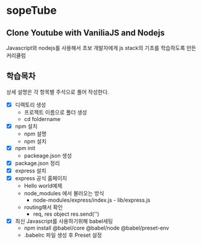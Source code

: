 # sopeTube

## Clone Youtube with VaniliaJS and Nodejs
Javascript와 nodejs를 사용해서 초보 개발자에게 js stack의 기초를 학습하도록 만든 커리큘럼


## 학습목차
상세 설명은 각 항목별 주석으로 풀어 작성한다.

- [x] 디렉토리 생성 
    - 프로젝트 이름으로 폴더 생성
    - cd foldername
- [x] npm 설치
    - npm 설명
    - npm 설치
- [x] npm init
    - packeage.json 생성
- [x] package.json 정리
- [x] express 설치
- [x] express 공식 홈페이지 
    - Hello world예제
    - node_modules 에서 불러오는 방식
      - node-modules/express/index.js - lib/express.js
    - routing해서 확인
      - req, res object res.send('')
- [x] 최신 Javascript를 사용하기위해 babel세팅
    - npm install @babel/core @babel/node @babel/preset-env
    - .babelrc 파일 생성 후 Preset 설정